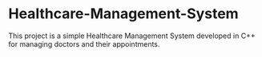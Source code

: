 # Healthcare-Management-System
This project is a simple Healthcare Management System developed in C++ for managing doctors and their appointments.
